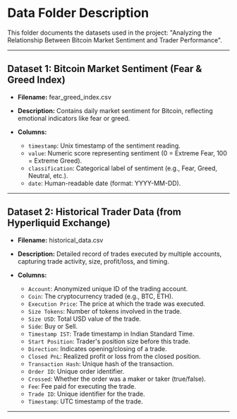 # Data Folder Description

This folder documents the datasets used in the project:
"Analyzing the Relationship Between Bitcoin Market Sentiment and Trader Performance".


---

## Dataset 1: Bitcoin Market Sentiment (Fear & Greed Index)
- **Filename:** fear_greed_index.csv
- **Description:** Contains daily market sentiment for Bitcoin, reflecting emotional indicators like fear or greed.

- **Columns:**
  - `timestamp`: Unix timestamp of the sentiment reading.
  - `value`: Numeric score representing sentiment (0 = Extreme Fear, 100 = Extreme Greed).
  - `classification`: Categorical label of sentiment (e.g., Fear, Greed, Neutral, etc.).
  - `date`: Human-readable date (format: YYYY-MM-DD).

---

## Dataset 2: Historical Trader Data (from Hyperliquid Exchange)
- **Filename:** historical_data.csv
- **Description:** Detailed record of trades executed by multiple accounts, capturing trade activity, size, profit/loss, and timing.

- **Columns:**
  - `Account`: Anonymized unique ID of the trading account.
  - `Coin`: The cryptocurrency traded (e.g., BTC, ETH).
  - `Execution Price`: The price at which the trade was executed.
  - `Size Tokens`: Number of tokens involved in the trade.
  - `Size USD`: Total USD value of the trade.
  - `Side`: Buy or Sell.
  - `Timestamp IST`: Trade timestamp in Indian Standard Time.
  - `Start Position`: Trader's position size before this trade.
  - `Direction`: Indicates opening/closing of a trade.
  - `Closed PnL`: Realized profit or loss from the closed position.
  - `Transaction Hash`: Unique hash of the transaction.
  - `Order ID`: Unique order identifier.
  - `Crossed`: Whether the order was a maker or taker (true/false).
  - `Fee`: Fee paid for executing the trade.
  - `Trade ID`: Unique identifier for the trade.
  - `Timestamp`: UTC timestamp of the trade.

---



